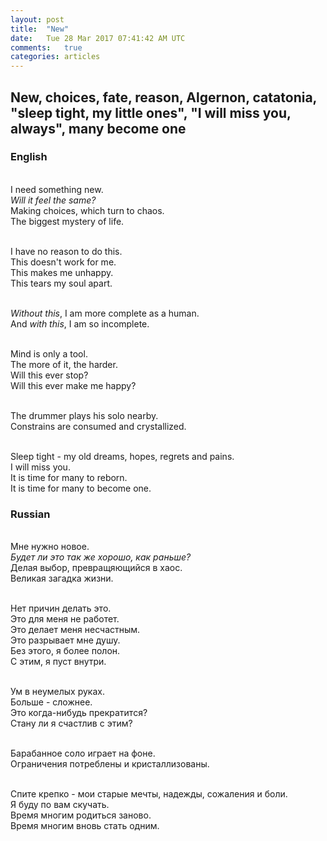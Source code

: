 ```yaml
---
layout: post
title:  "New"
date:   Tue 28 Mar 2017 07:41:42 AM UTC
comments:   true
categories: articles
---
```


## New, choices, fate, reason, Algernon, catatonia, "sleep tight, my little ones", "I will miss you, always", many become one

### English

<br /> I need something new.
<br /> *Will it feel the same?*
<br /> Making choices, which turn to chaos.
<br /> The biggest mystery of life.

<br /> I have no reason to do this.
<br /> This doesn't work for me.
<br /> This makes me unhappy.
<br /> This tears my soul apart.

<br /> *Without this*, I am more complete as a human.
<br /> And *with this*, I am so incomplete.

<br /> Mind is only a tool.
<br /> The more of it, the harder.
<br /> Will this ever stop?
<br /> Will this ever make me happy?

<br /> The drummer plays his solo nearby.
<br /> Constrains are consumed and crystallized.

<br /> Sleep tight - my old dreams, hopes, regrets and pains.
<br /> I will miss you.
<br /> It is time for many to reborn.
<br /> It is time for many to become one.
<br />


### Russian

<br /> Мне нужно новое.
<br /> *Будет ли это так же хорошо, как раньше?*
<br /> Делая выбор, превращяющийся в хаос.
<br /> Великая загадка жизни.

<br /> Нет причин делать это.
<br /> Это для меня не работет.
<br /> Это делает меня несчастным.
<br /> Это разрывает мне душу.
<br /> Без этого, я более полон.
<br /> С этим, я пуст внутри.

<br /> Ум в неумелых руках.
<br /> Больше - сложнее.
<br /> Это когда-нибудь прекратится?
<br /> Стану ли я счастлив с этим?

<br /> Барабанное соло играет на фоне.
<br /> Ограничения потреблены и кристаллизованы.

<br /> Спите крепко - мои старые мечты, надежды, сожаления и боли.
<br /> Я буду по вам скучать.
<br /> Время многим родиться заново.
<br /> Время многим вновь стать одним.
